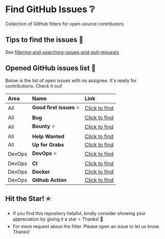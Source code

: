 # Find GitHub Issues ❔
Collection of GitHub filters for open-source contributors

## Tips to find the issues 🔖

See [filtering-and-searching-issues-and-pull-requests](https://docs.github.com/en/issues/tracking-your-work-with-issues/filtering-and-searching-issues-and-pull-requests)

## Opened GitHub issues list 🔗

Below is the list of open issues with no assignee. It's ready for contributions. Check it out!

| Area   | Name              | Link                                                                                                                                       |
| :----- | :---------------- | :----------------------------------------------------------------------------------------------------------------------------------------- |
| All    | **Good first issues** ⭐ | [Click to find](https://github.com/issues?q=is%3Aopen+label%3A%22good+first+issue%22+comments%3A0+no%3Aassignee)                           |
| All    | **Bug**     | [Click to find](https://github.com/issues?q=is%3Aopen+no%3Aassignee+label%3Abug+)                                                          |
| All    | **Bounty** ⭐    | [Click to find](https://github.com/issues?q=is%3Aopen+is%3Aissue+no%3Aassignee+label%3Abounty%2C+Bounty%2C%F0%9F%92%8E+Bounty)                                                          |
| All    | **Help Wanted**       | [Click to find](https://github.com/issues?q=is%3Aopen+no%3Aassignee+label%3A%22help+wanted%22+)                                            |
| All    | **Up for Grabs**      | [Click to find](https://github.com/issues?q=is%3Aopen+is%3Aissue+no%3Aassignee+label%3Aup-for-grabs)                                       |
| DevOps | **DevOps** ⭐           | [Click to find](https://github.com/issues?q=is%3Aopen+is%3Aissue+no%3Aassignee+label%3ACI%2FCD%2CCI%2CDevOps%2Carea%2FCI%2CInfrastructure) |
| DevOps | **CI**                | [Click to find](https://github.com/issues?q=is%3Aopen+is%3Aissue+no%3Aassignee+label%3ACI)                                                 |
| DevOps | **Docker**            | [Click to find](https://github.com/issues?q=is%3Aopen+is%3Aissue+label%3Adocker+no%3Aassignee)                                             |
| DevOps | **Github Action**     | [Click to find](https://github.com/issues?q=is%3Aopen+no%3Aassignee+label%3Agithub_actions)                                                |

## Hit the Star! ⭐
- If you find this repository helpful, kindly consider showing your appreciation by giving it a star ⭐ Thanks! 💖
- For more request about the filter. Please open an issue to let us know. Thanks!
